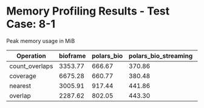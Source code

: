 # Memory Profiling Results - Test Case: 8-1

Peak memory usage in MiB

| Operation | bioframe | polars_bio | polars_bio_streaming | pyranges0 | pyranges1 |
|-----------|---|---|---|---|---|
| count_overlaps | 3353.77 | 666.67 | 370.86 | 2213.53 | 2785.45 |
| coverage | 6675.28 | 660.77 | 380.48 | 2622.33 | 3639.88 |
| nearest | 3005.91 | 917.44 | 441.86 | 2992.00 | 3270.67 |
| overlap | 2287.62 | 802.05 | 443.30 | 2317.75 | 3303.23 |
